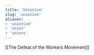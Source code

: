 ```yaml
---
title: 'Unionism'
slug: 'unionism'
aliases:
- 'unionism'
- 'union'
- 'unions'
---
```


[[The Defeat of the Workers Movement]]